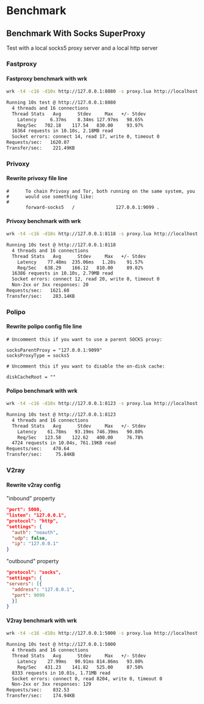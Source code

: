 # Benchmark

## Benchmark With Socks SuperProxy

Test with a local socks5 proxy server and a local http server

### Fastproxy

#### Fastproxy benchmark with wrk

```bash
wrk -t4 -c16 -d10s http://127.0.0.1:8080 -s proxy.lua http://localhost:9090
```

```bash
Running 10s test @ http://127.0.0.1:8080
  4 threads and 16 connections
  Thread Stats   Avg      Stdev     Max   +/- Stdev
    Latency     6.37ms    8.34ms 127.97ms   98.65%
    Req/Sec   702.18    117.54   830.00     93.97%
  16364 requests in 10.10s, 2.18MB read
  Socket errors: connect 14, read 17, write 0, timeout 0
Requests/sec:   1620.07
Transfer/sec:    221.49KB
```

### Privoxy

#### Rewrite privoxy file line

```text
#      To chain Privoxy and Tor, both running on the same system, you
#      would use something like:
#
       forward-socks5   /               127.0.0.1:9099 .
```

#### Privoxy benchmark with wrk

```bash
wrk -t4 -c16 -d10s http://127.0.0.1:8118 -s proxy.lua http://localhost:9090
```

```bash
Running 10s test @ http://127.0.0.1:8118
  4 threads and 16 connections
  Thread Stats   Avg      Stdev     Max   +/- Stdev
    Latency    77.48ms  235.06ms   1.28s    91.57%
    Req/Sec   638.29    166.12   810.00     89.02%
  16386 requests in 10.10s, 2.79MB read
  Socket errors: connect 12, read 20, write 0, timeout 0
  Non-2xx or 3xx responses: 20
Requests/sec:   1621.60
Transfer/sec:    283.14KB
```

### Polipo

#### Rewrite polipo config file line

```text
# Uncomment this if you want to use a parent SOCKS proxy:

socksParentProxy = "127.0.0.1:9099"
socksProxyType = socks5
```

```text
# Uncomment this if you want to disable the on-disk cache:

diskCacheRoot = ""
```

#### Polipo benchmark with wrk

```bash
wrk -t4 -c16 -d10s http://127.0.0.1:8123 -s proxy.lua http://localhost:9090
```

```bash
Running 10s test @ http://127.0.0.1:8123
  4 threads and 16 connections
  Thread Stats   Avg      Stdev     Max   +/- Stdev
    Latency    61.78ms   93.19ms 746.39ms   90.80%
    Req/Sec   123.58    122.62   400.00     76.78%
  4724 requests in 10.04s, 761.19KB read
Requests/sec:    470.64
Transfer/sec:     75.84KB
```

### V2ray

#### Rewrite v2ray config

"inbound" property

```json
"port": 5000,
"listen": "127.0.0.1",
"protocol": "http",
"settings": {
  "auth": "noauth",
  "udp": false,
  "ip": "127.0.0.1"
}
```

"outbound" property

```json
"protocol": "socks",
"settings": {
"servers": [{
  "address": "127.0.0.1",
  "port": 9099
  }]
}
```

#### V2ray benchmark with wrk

```bash
wrk -t4 -c16 -d10s http://127.0.0.1:5000 -s proxy.lua http://localhost:9090
```

```bash
Running 10s test @ http://127.0.0.1:5000
  4 threads and 16 connections
  Thread Stats   Avg      Stdev     Max   +/- Stdev
    Latency    27.99ms   90.91ms 814.86ms   93.80%
    Req/Sec   431.23    141.82   525.00     87.50%
  8333 requests in 10.01s, 1.71MB read
  Socket errors: connect 0, read 8204, write 0, timeout 0
  Non-2xx or 3xx responses: 129
Requests/sec:    832.53
Transfer/sec:    174.94KB
```
